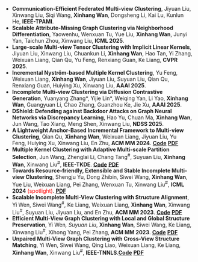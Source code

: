 -  **Communication-Efficient Federated Multi-view Clustering**, Jiyuan Liu, Xinwang Liu, Siqi Wang, **Xinhang Wan**, Dongsheng Li, Kai Lu, Kunlun He, **IEEE-TPAMI**.
-  **Scalable Attribute-Missing Graph Clustering via Neighborhood Differentiation**, Yaowenhu, Wenxuan Tu, Yue Liu, **Xinhang Wan**, Junyi Yan, Taichun Zhou, Xinwang Liu, **ICML  2025**.
- **Large-scale Multi-view Tensor Clustering with Implicit Linear Kernels**, Jiyuan Liu, Xinwang Liu, Chuankun Li, **Xinhang Wan**, Hao Tan, Yi Zhang, Weixuan Liang, Qian Qu, Yu Feng, Renxiang Guan, Ke Liang, **CVPR  2025**.
- **Incremental Nyström-based Multiple Kernel Clustering**,  Yu Feng, Weixuan Liang, **Xinhang Wan**, Jiyuan Liu, Suyuan Liu, Qian Qu, Renxiang Guan, Huiying Xu, Xinwang Liu, **AAAI 2025**.
- **Incomplete Multi-view Clustering via Diffusion Contrastive Generation**,  Yuanyang Zhang*, Yijie Lin*, Weiqing Yan, Li Yao, **Xinhang Wan**, Guangyuan Li, Chao Zhang, Guanzhou Ke, Jie Xu, **AAAI 2025**.
- **DShield: Defending against Backdoor Attacks on Graph Neural Networks via Discrepancy Learning**, Hao Yu, Chuan Ma, **Xinhang Wan**, Jun Wang, Tao Xiang, Meng Shen, Xinwang Liu, **NDSS 2025**.
- **A Lightweight Anchor-Based Incremental Framework to Multi-view Clustering**, Qian Qu, **Xinhang Wan**, Weixuan Liang, Jiyuan Liu, Yu Feng, Huiying Xu, Xinwang Liu, En Zhu, **ACM MM 2024**. [**Code**](https://github.com/QuQian24/LAIMVC) [**PDF**](https://dl.acm.org/doi/10.1145/3664647.3680837)
- **Multiple Kernel Clustering with Adaptive Multi-scale Partition Selection**, Jun Wang, Zhenglai Li, Chang Tang<sup>#</sup>, Suyuan Liu, **Xinhang Wan**, Xinwang Liu<sup>#</sup>, **IEEE-TKDE**. [**Code**](https://github.com/WangJun2023/MPS) [**PDF**](https://ieeexplore.ieee.org/abstract/document/10529609)
- **Towards Resource-friendly, Extensible and Stable Incomplete Multi-view Clustering**, Shengju Yu, Dong Zhibin, Siwei Wang, **Xinhang Wan**, Yue Liu, Weixuan Liang, Pei Zhang, Wenxuan Tu, Xinwang Liu<sup>#</sup>, **ICML 2024** <font color="red" bgcolor=grey>(spotlight)</font>.
[**PDF**](https://proceedings.mlr.press/v235/yu24b.html)
- **Scalable Incomplete Multi-View Clustering with Structure Alignment**, Yi Wen, Siwei Wang<sup>#</sup>, Ke Liang, Weixuan Liang, **Xinhang Wan**, Xinwang Liu<sup>#</sup>, Suyuan Liu, Jiyuan Liu, and En Zhu, **ACM MM 2023**. [**Code**](https://github.com/wenyiwy99/SIMVC-SA) [**PDF**](https://dl.acm.org/doi/abs/10.1145/3581783.3611981)
- **Efficient Multi-View Graph Clustering with Local and Global Structure Preservation**, Yi Wen<sup>*</sup>, Suyuan Liu<sup>*</sup>, **Xinhang Wan**, Siwei Wang, Ke Liang, Xinwang Liu<sup>#</sup>, Xihong Yang, Pei Zhang, **ACM MM 2023**. [**Code**](https://github.com/wenyiwy99/EMVGC-LG) [**PDF**](https://dl.acm.org/doi/10.1145/3581783.3611986)
- **Unpaired Multi-View Graph Clustering with Cross-View Structure Matching**, Yi Wen, Siwei Wang, Qing Liao, Weixuan Liang, Ke Liang, **Xinhang Wan**, Xinwang Liu<sup>#</sup>, **IEEE-TNNLS**.[**Code**](https://github.com/wenyiwy99/UPMGC-SM) [**PDF**](https://ieeexplore.ieee.org/document/10205509/)
